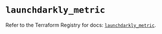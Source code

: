 # `launchdarkly_metric`

Refer to the Terraform Registry for docs: [`launchdarkly_metric`](https://registry.terraform.io/providers/launchdarkly/launchdarkly/2.25.1/docs/resources/metric).
